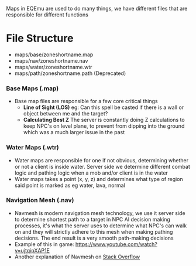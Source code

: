 Maps in EQEmu are used to do many things, we have different files that are responsible for different functions

# File Structure

* maps/base/zoneshortname.map
* maps/nav/zoneshortname.nav
* maps/water/zoneshortname.wtr
* maps/path/zoneshortname.path (Deprecated)

### Base Maps (.map)

* Base map files are responsible for a few core critical things
  * **Line of Sight (LOS)** eg: Can this spell be casted if there is a wall or object between me and the target?
  * **Calculating Best Z** The server is constantly doing Z calculations to keep NPC's on level plane, to prevent from dipping into the ground which was a much larger issue in the past

### Water Maps (.wtr)

* Water maps are responsible for one if not obvious, determining whether or not a client is inside water. Server side we determine different combat logic and pathing logic when a mob and/or client is in the water
* Water maps takes a point (x, y, z) and determines what type of region said point is marked as eg water, lava, normal

### Navigation Mesh (.nav)

* Navmesh is modern navigation mesh technology, we use it server side to determine shortest path to a target in NPC AI decision making processes, it's what the server uses to determine what NPC's can walk on and they will strictly adhere to this mesh when making pathing decisions. The end result is a very smooth path-making decisions
* Example of this in game: https://www.youtube.com/watch?v=ujtqipXAP1E
* Another explanation of Navmesh on [Stack Overflow](https://gamedev.stackexchange.com/a/15395)

